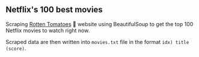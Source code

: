 ## Netflix's 100 best movies

Scraping [Rotten Tomatoes](https://editorial.rottentomatoes.com/guide/best-netflix-movies-to-watch-right-now/) 🍅 website using BeautifulSoup to get the top 100 Netflix movies to watch right now.

Scraped data are then written into `movies.txt` file in the format `idx) title (score)`.


